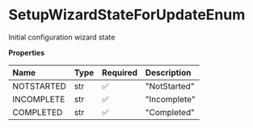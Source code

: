 # SetupWizardStateForUpdateEnum

Initial configuration wizard state

**Properties**

| Name       | Type | Required | Description  |
| :--------- | :--- | :------- | :----------- |
| NOTSTARTED | str  | ✅       | "NotStarted" |
| INCOMPLETE | str  | ✅       | "Incomplete" |
| COMPLETED  | str  | ✅       | "Completed"  |

<!-- This file was generated by liblab | https://liblab.com/ -->
